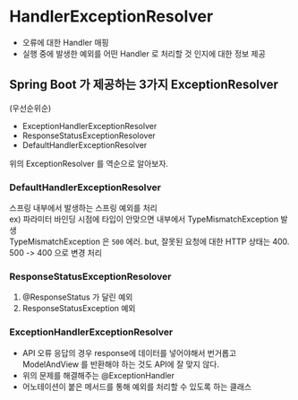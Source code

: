 # HandlerExceptionResolver

- 오류에 대한 Handler 매핑
- 실행 중에 발생한 예외를 어떤 Handler 로 처리할 것 인지에 대한 정보 제공

## Spring Boot 가 제공하는 3가지 ExceptionResolver

(우선순위순)

- ExceptionHandlerExceptionResolver
- ResponseStatusExceptionResolover
- DefaultHandlerExceptionResolver

위의 ExceptionResolver 를 역순으로 알아보자.

### DefaultHandlerExceptionResolver

스프링 내부에서 발생하는 스프링 예외를 처리  
ex) 파라미터 바인딩 시점에 타입이 안맞으면 내부에서 TypeMismatchException 발생  
    TypeMismatchException 은 `500` 에러. but, 잘못된 요청에 대한 HTTP 상태는 400.  
    500 -> 400 으로 변경 처리

### ResponseStatusExceptionResolover

1) @ResponseStatus 가 달린 예외  
2) ResponseStatusException 예외

### ExceptionHandlerExceptionResolver

- API 오류 응답의 경우 response에 데이터를 넣어야해서 번거롭고 ModelAndView 를 반환해야 하는 것도 API에 잘 맞지 않다.
- 위의 문제를 해결해주는 @ExceptionHandler
- 어노테이션이 붙은 메서드를 통해 예외를 처리할 수 있도록 하는 클래스
